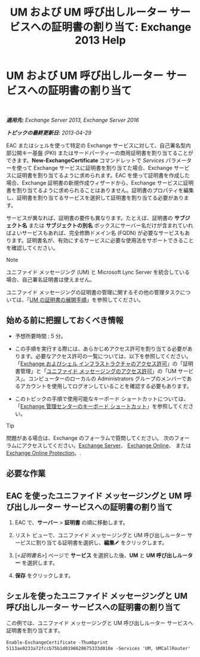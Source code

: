 ﻿---
title: 'UM および UM 呼び出しルーター サービスへの証明書の割り当て: Exchange 2013 Help'
TOCTitle: UM および UM 呼び出しルーター サービスへの証明書の割り当て
ms:assetid: 8a900e5f-9779-4213-92d7-ec157b15fbc5
ms:mtpsurl: https://technet.microsoft.com/ja-jp/library/Dn205140(v=EXCHG.150)
ms:contentKeyID: 54652977
ms.date: 04/24/2018
mtps_version: v=EXCHG.150
ms.translationtype: HT
---

# UM および UM 呼び出しルーター サービスへの証明書の割り当て

 

_**適用先:** Exchange Server 2013, Exchange Server 2016_

_**トピックの最終更新日:** 2013-04-29_

EAC またはシェルを使って特定の Exchange サービスに対して、自己署名型内部公開キー基盤 (PKI) またはサードパーティーの商用証明書を割り当てることができます。**New-ExchangeCertificate** コマンドレットで *Services* パラメーターを使って Exchange サービスに証明書を割り当てた場合、Exchange サービスに証明書を割り当てるように求められます。EAC を使って証明書を作成した場合、Exchange 証明書の新規作成ウィザードから、Exchange サービスに証明書を割り当てるように求められることはありません。証明書のプロパティを編集し、証明書を割り当てるサービスを選択して証明書を割り当てる必要があります。

サービスが異なれば、証明書の要件も異なります。たとえば、証明書の <strong>サブジェクト名</strong> または <strong>サブジェクトの別名</strong> ボックスにサーバー名だけが含まれていればよいサービスもあれば、完全修飾ドメイン名 (FQDN) が必要なサービスもあります。証明書名が、有効にするサービスに必要な使用法をサポートできることを確認してください。


> [!NOTE]
> ユニファイド メッセージング (UM) と Microsoft Lync Server を統合している場合、自己署名証明書は使えません。



ユニファイド メッセージングの証明書の管理に関するその他の管理タスクについては、「[UM の証明書の展開手順](deploying-certificates-for-um-procedures-exchange-2013-help.md)」を参照してください。

## 始める前に把握しておくべき情報

  - 予想所要時間 : 5 分。

  - この手順を実行する際には、あらかじめアクセス許可を割り当てる必要があります。必要なアクセス許可の一覧については、以下を参照してください。「[Exchange およびシェル インフラストラクチャのアクセス許可](exchange-and-shell-infrastructure-permissions-exchange-2013-help.md)」の「証明書管理」と「[ユニファイド メッセージングのアクセス許可](unified-messaging-permissions-exchange-2013-help.md)」の「UM サービス」。コンピューターのローカルの Administrators グループのメンバーであるアカウントを使用してログオンしていることを確認する必要もあります。

  - このトピックの手順で使用可能なキーボード ショートカットについては、「[Exchange 管理センターのキーボード ショートカット](keyboard-shortcuts-in-the-exchange-admin-center-exchange-online-protection-help.md)」を参照してください。


> [!TIP]
> 問題がある場合は、Exchange のフォーラムで質問してください。 次のフォーラムにアクセスしてください。<A href="https://go.microsoft.com/fwlink/p/?linkid=60612">Exchange Server</A>、 <A href="https://go.microsoft.com/fwlink/p/?linkid=267542">Exchange Online</A>、 または <A href="https://go.microsoft.com/fwlink/p/?linkid=285351">Exchange Online Protection</A>。.



## 必要な作業

## EAC を使ったユニファイド メッセージングと UM 呼び出しルーター サービスへの証明書の割り当て

1.  EAC で、<strong>サーバー</strong> \> <strong>証明書</strong> の順に移動します。

2.  リスト ビューで、ユニファイド メッセージングと UM 呼び出しルーター サービスに割り当てる証明書を選択し、<strong>編集</strong>![編集アイコン](images/Bb124582.6f53ccb2-1f13-4c02-bea0-30690e6ea71d(EXCHG.150).gif "編集アイコン") をクリックします。

3.  \[*\<証明書名\>*\] ページで <strong>サービス</strong> を選択した後、<strong>UM</strong> と <strong>UM 呼び出しルーター</strong> を選択します。

4.  <strong>保存</strong> をクリックします。

## シェルを使ったユニファイド メッセージングと UM 呼び出しルーター サービスへの証明書の割り当て

この例では、ユニファイド メッセージングと UM 呼び出しルーター サービスへ証明書を割り当てます。

    Enable-ExchangeCertificate -Thumbprint 5113ae0233a72fccb75b1d0198628675333d010e -Services 'UM, UMCallRouter'

